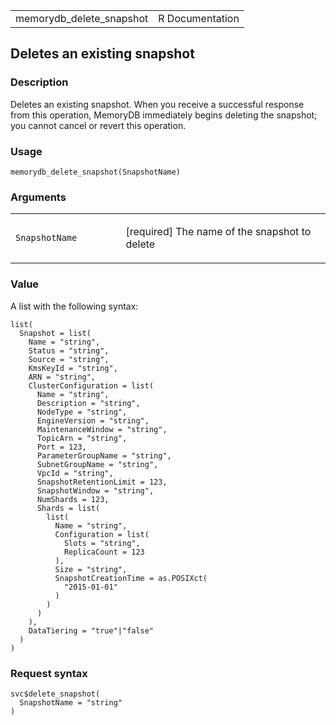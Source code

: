 <table style="width: 100%;">
<tbody>
<tr class="odd">
<td>memorydb_delete_snapshot</td>
<td style="text-align: right;">R Documentation</td>
</tr>
</tbody>
</table>

## Deletes an existing snapshot

### Description

Deletes an existing snapshot. When you receive a successful response
from this operation, MemoryDB immediately begins deleting the snapshot;
you cannot cancel or revert this operation.

### Usage

    memorydb_delete_snapshot(SnapshotName)

### Arguments

<table>
<colgroup>
<col style="width: 35%" />
<col style="width: 65%" />
</colgroup>
<tbody>
<tr class="odd">
<td><code
id="memorydb_delete_snapshot_:_SnapshotName">SnapshotName</code></td>
<td><p>[required] The name of the snapshot to delete</p></td>
</tr>
</tbody>
</table>

### Value

A list with the following syntax:

    list(
      Snapshot = list(
        Name = "string",
        Status = "string",
        Source = "string",
        KmsKeyId = "string",
        ARN = "string",
        ClusterConfiguration = list(
          Name = "string",
          Description = "string",
          NodeType = "string",
          EngineVersion = "string",
          MaintenanceWindow = "string",
          TopicArn = "string",
          Port = 123,
          ParameterGroupName = "string",
          SubnetGroupName = "string",
          VpcId = "string",
          SnapshotRetentionLimit = 123,
          SnapshotWindow = "string",
          NumShards = 123,
          Shards = list(
            list(
              Name = "string",
              Configuration = list(
                Slots = "string",
                ReplicaCount = 123
              ),
              Size = "string",
              SnapshotCreationTime = as.POSIXct(
                "2015-01-01"
              )
            )
          )
        ),
        DataTiering = "true"|"false"
      )
    )

### Request syntax

    svc$delete_snapshot(
      SnapshotName = "string"
    )
